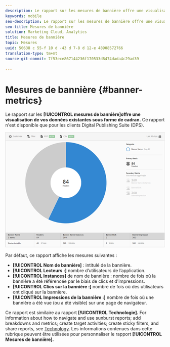 ```yaml
---
description: Le rapport sur les mesures de bannière offre une visualisation de vos données existantes sous forme de cadran. Ce rapport n'est disponible que pour les clients Digital Publishing Suite (DPS).
keywords: mobile
seo-description: Le rapport sur les mesures de bannière offre une visualisation de vos données existantes sous forme de cadran. Ce rapport n'est disponible que pour les clients Digital Publishing Suite (DPS).
seo-title: Mesures de bannière
solution: Marketing Cloud, Analytics
title: Mesures de bannière
topic: Mesures
uuid: 50638 c 55-f 10 d -43 d 7-8 d 12-e 48908572766
translation-type: tm+mt
source-git-commit: 7f53ece867144236f170533d8474dada4c29ad39

---
```



# Mesures de bannière {#banner-metrics}

Le rapport sur les **[!UICONTROL mesures de bannière]offre une visualisation de vos données existantes sous forme de cadran.** Ce rapport n'est disponible que pour les clients Digital Publishing Suite (DPS).

![](assets/dps_banner_name.png)

Par défaut, ce rapport affiche les mesures suivantes :

* **[!UICONTROL Nom de bannière]** : intitulé de la bannière.
* **[!UICONTROL Lecteurs :]** nombre d’utilisateurs de l’application.
* **[!UICONTROL Instances]** de nom de bannière : nombre de fois où la bannière a été référencée par le biais de clics et d'impressions.
* **[!UICONTROL Clics sur la bannière :]** nombre de fois où des utilisateurs ont cliqué sur la bannière.
* **[!UICONTROL Impressions de la bannière :]** nombre de fois où une bannière a été vue (ou a été visible) sur une page de navigateur.

Ce rapport est similaire au rapport **[!UICONTROL Technologie].** For information about how to navigate and use sunburst reports; add breakdowns and metrics; create target activities; create sticky filters, and share reports, see [Technology](/help/using/usage/reports-technology.md). Les informations contenues dans cette rubrique peuvent être utilisées pour personnaliser le rapport **[!UICONTROL Mesures de bannière].**
